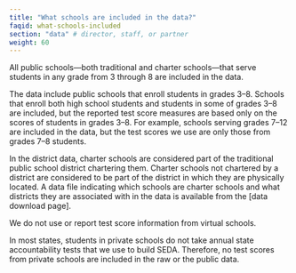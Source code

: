 ```yaml
---
title: "What schools are included in the data?"
faqid: what-schools-included
section: "data" # director, staff, or partner
weight: 60
---
```

All public schools—both traditional and charter schools—that serve students in any grade from 3 through 8 are included in the data. 

The data include public schools that enroll students in grades 3–8. Schools that enroll both high school students and students in some of grades 3–8 are included, but the reported test score measures are based only on the scores of students in grades 3–8. For example, schools serving grades 7–12 are included in the data, but the test scores we use are only those from grades 7–8 students.

In the district data, charter schools are considered part of the traditional public school district chartering them. Charter schools not chartered by a district are considered to be part of the district in which they are physically located. A data file indicating which schools are charter schools and what districts they are associated with in the data is available from the [data download page]. 

We do not use or report test score information from virtual schools.

In most states, students in private schools do not take annual state accountability tests that we use to build SEDA. Therefore, no test scores from private schools are included in the raw or the public data.



